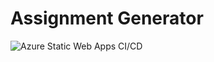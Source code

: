 # Assignment Generator

![Azure Static Web Apps CI/CD](https://github.com/scottluskcis/assignment-generator/workflows/Azure%20Static%20Web%20Apps%20CI/CD/badge.svg)
